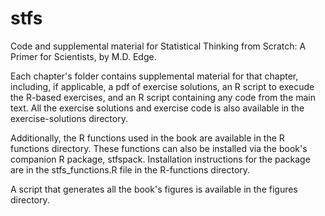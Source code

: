# stfs
Code and supplemental material for Statistical Thinking from Scratch: A Primer for Scientists, by M.D. Edge.

Each chapter's folder contains supplemental material for that chapter, including, if applicable, a pdf of exercise solutions, an R script to execude the R-based exercises, and an R script containing any code from the main text. All the exercise solutions and exercise code is also available in the exercise-solutions directory.

Additionally, the R functions used in the book are available in the R functions directory. These functions can also be installed via the book's companion R package, stfspack. Installation instructions for the package are in the stfs_functions.R file in the R-functions directory.

A script that generates all the book's figures is available in the figures directory.
